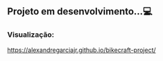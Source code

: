 ## Projeto em desenvolvimento...💻

### Visualização:

https://alexandregarciajr.github.io/bikecraft-project/
